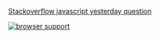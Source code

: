 [Stackoverflow javascript yesterday question](http://stackoverflow.com/questions/5511323/javascript-yesterday/5511376)


[![browser support](https://ci.testling.com/jameskyburz/yesterday.png)](http://ci.testling.com/jameskyburz/yesterday)
